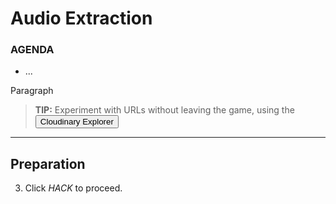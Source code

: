 # Audio Extraction

<div class="aside">
<h3>AGENDA</h3>
<ul>
  <li>...</li>
</ul>
</div>


Paragraph

> <b>TIP:</b> Experiment with URLs without leaving the game, using the <button onclick='window.CloudinaryBrowser.showUrlExplorer();'>Cloudinary Explorer</button>

********************

## Preparation
3. Click _HACK_ to proceed.


